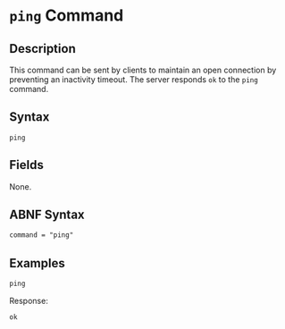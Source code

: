 # `ping` Command

## Description

This command can be sent by clients to maintain an open connection by preventing an inactivity timeout.
The server responds `ok` to the `ping` command.

## Syntax

```ls
ping
```

## Fields

None.

## ABNF Syntax

```txt
command = "ping"
```

## Examples

```txt
ping
```

Response:

```txt
ok
```
